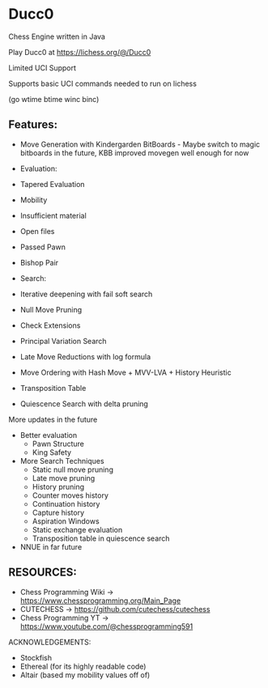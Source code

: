 # Ducc0
Chess Engine written in Java

Play Ducc0 at https://lichess.org/@/Ducc0

Limited UCI Support

Supports basic UCI commands needed to run on lichess

(go wtime btime winc binc)

Features:
  -
  - Move Generation with Kindergarden BitBoards
  		- Maybe switch to magic bitboards in the future, KBB improved movegen well enough for now
  		
  - Evaluation:
  - Tapered Evaluation
  - Mobility
  - Insufficient material
  - Open files
  - Passed Pawn
  - Bishop Pair
  
  - Search:
  - Iterative deepening with fail soft search
  - Null Move Pruning
  - Check Extensions
  - Principal Variation Search
  - Late Move Reductions with log formula
  - Move Ordering with Hash Move + MVV-LVA + History Heuristic
  - Transposition Table
  - Quiescence Search with delta pruning


More updates in the future
  - Better evaluation
	  - Pawn Structure
	  - King Safety
  - More Search Techniques
  	  - Static null move pruning
  	  - Late move pruning
  	  - History pruning
  	  - Counter moves history
  	  - Continuation history
  	  - Capture history
  	  - Aspiration Windows
  	  - Static exchange evaluation
  	  - Transposition table in quiescence search
  - NNUE in far future

RESOURCES: 
  -
  - Chess Programming Wiki -> https://www.chessprogramming.org/Main_Page
  - CUTECHESS -> https://github.com/cutechess/cutechess
  - Chess Programming YT -> https://www.youtube.com/@chessprogramming591
  
ACKNOWLEDGEMENTS:
  - Stockfish 
  - Ethereal (for its highly readable code)
  - Altair (based my mobility values off of)
